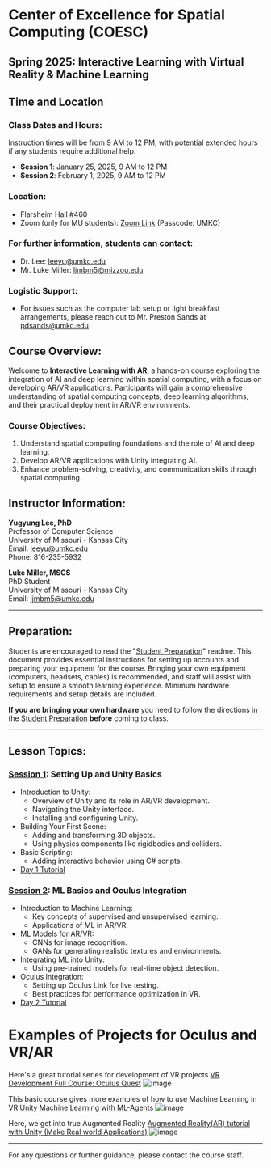 # Center of Excellence for Spatial Computing (COESC)
## Spring 2025: Interactive Learning with Virtual Reality & Machine Learning

## Time and Location

### Class Dates and Hours:
Instruction times will be from 9 AM to 12 PM, with potential extended hours if any students require additional help.  
- **Session 1**: January 25, 2025, 9 AM to 12 PM    
- **Session 2**: February 1, 2025, 9 AM to 12 PM  

### Location:
+ Flarsheim Hall #460  
+ Zoom (only for MU students):  [Zoom Link](https://umsystem.zoom.us/j/2174320035?pwd=b1lRVTZ1enpYYWQ3dzVacFBiRC9CUT09) (Passcode: UMKC)

### For further information, students can contact:
+ Dr. Lee: [leeyu@umkc.edu](leeyu@umkc.edu)  
+ Mr. Luke Miller: [ljmbm5@mizzou.edu](ljmbm5@mizzou.edu)
### Logistic Support:
+ For issues such as the computer lab setup or light breakfast arrangements, please reach out to Mr. Preston Sands at [pdsands@umkc.edu](pdsands@umkc.edu).
  

## Course Overview:
Welcome to **Interactive Learning with AR**, a hands-on course exploring the integration of AI and deep learning within spatial computing, with a focus on developing AR/VR applications. Participants will gain a comprehensive understanding of spatial computing concepts, deep learning algorithms, and their practical deployment in AR/VR environments.

### **Course Objectives**:
1. Understand spatial computing foundations and the role of AI and deep learning.  
2. Develop AR/VR applications with Unity integrating AI.  
3. Enhance problem-solving, creativity, and communication skills through spatial computing.  


## Instructor Information:
**Yugyung Lee, PhD**  
Professor of Computer Science  
University of Missouri - Kansas City  
Email: leeyu@umkc.edu  
Phone: 816-235-5932     
  
**Luke Miller, MSCS**  
PhD Student  
University of Missouri - Kansas City  
Email: ljmbm5@umkc.edu  

---

## Preparation:
Students are encouraged to read the "[Student Preparation](https://github.com/Luke-J-Miller/Human--Computer-Interactions-VR-AR/tree/main/Student%20Preparation)" readme. This document provides essential instructions for setting up accounts and preparing your equipment for the course. Bringing your own equipment (computers, headsets, cables) is recommended, and staff will assist with setup to ensure a smooth learning experience. Minimum hardware requirements and setup details are included.

**If you are bringing your own hardware** you need to follow the directions in the [Student Preparation](https://github.com/Luke-J-Miller/Human--Computer-Interactions-VR-AR/tree/main/Student%20Preparation) **before** coming to class.

---

## Lesson Topics:

### **[Session 1](https://docs.google.com/presentation/d/1utVYhSMCL8EviY2QNkuyc3JoUDwlz9j4vyebENd_kko/edit?usp=sharing): Setting Up and Unity Basics**
- Introduction to Unity:
  - Overview of Unity and its role in AR/VR development.
  - Navigating the Unity interface.
  - Installing and configuring Unity.
- Building Your First Scene:
  - Adding and transforming 3D objects.
  - Using physics components like rigidbodies and colliders.
- Basic Scripting:
  - Adding interactive behavior using C# scripts.
- [Day 1 Tutorial](https://docs.google.com/presentation/d/1Y3cza8zijudi5H94pD02mJVoUkspxiIu7tfud0khCfs/edit?usp=sharing)

### **[Session 2](https://docs.google.com/presentation/d/1utVYhSMCL8EviY2QNkuyc3JoUDwlz9j4vyebENd_kko/edit?usp=sharing): ML Basics and Oculus Integration**
- Introduction to Machine Learning:
  - Key concepts of supervised and unsupervised learning.
  - Applications of ML in AR/VR.
- ML Models for AR/VR:
  - CNNs for image recognition.
  - GANs for generating realistic textures and environments.
- Integrating ML into Unity:
  - Using pre-trained models for real-time object detection.
- Oculus Integration:
  - Setting up Oculus Link for live testing.
  - Best practices for performance optimization in VR.
- [Day 2 Tutorial](https://docs.google.com/presentation/d/19WS5syjc_-pRmuItQGxl4eUanslJmr0OKvpAUZAHwFE/edit?usp=sharing)




# Examples of Projects for Oculus and VR/AR
Here's a great tutorial series for development of VR projects [VR Development Full Course: Oculus Quest](https://www.youtube.com/playlist?list=PLi-PVxA9VifcdqzeQ1bkV_T5B-YuLKNII)
![image](https://github.com/user-attachments/assets/135b6bfe-4b52-4539-91e3-5b4d65b8fc2a)

This basic course gives more examples of how to use Machine Learning in VR [Unity Machine Learning with ML-Agents](https://www.youtube.com/playlist?list=PLQMQNmwN3FvzY_J21RPTBYvJ-43uRAJKS)
![image](https://github.com/user-attachments/assets/4b963926-2de1-471a-a4e3-6970a14143db)

Here, we get into true Augmented Reality [Augmented Reality(AR) tutorial with Unity (Make Real world Applications)](https://www.youtube.com/playlist?list=PLb1h4A0yB978SQuAeBsxup--7ITPCashH)
![image](https://github.com/user-attachments/assets/b785de93-830d-42f3-8ecb-9e5eaac5383a)


---

For any questions or further guidance, please contact the course staff.
